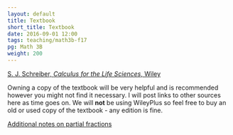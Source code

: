 ```yaml
---
layout: default
title: Textbook
short_title: Textbook
date: 2016-09-01 12:00
tags: teaching/math3b-f17
pg: Math 3B
weight: 200
---
```



[S. J. Schreiber, _Calculus for the Life Sciences_, Wiley][book]

Owning a copy of the textbook will be very helpful and is recommended however you might not find it necessary. I will post links to other sources here as time goes on. We will __not__ be using WileyPlus so feel free to buy an old or used copy of the textbook - any edition is fine. 

[Additional notes on partial fractions](./partial-fractions.pdf)

[book]: http://www.wiley.com/WileyCDA/Section/id-822944.html


